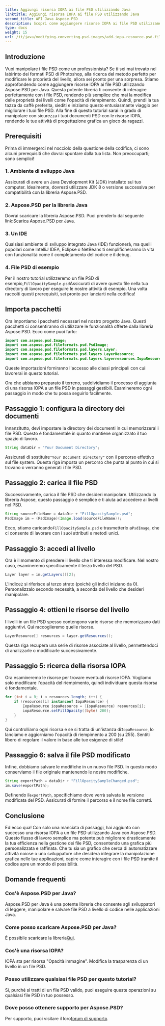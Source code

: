 ```yaml
---
title: Aggiungi risorsa IOPA ai file PSD utilizzando Java
linktitle: Aggiungi risorsa IOPA ai file PSD utilizzando Java
second_title: API Java Aspose.PSD
description: Scopri come aggiungere risorse IOPA ai file PSD utilizzando Aspose.PSD per Java con questa guida completa. Semplici passaggi per un'efficace manipolazione grafica.
type: docs
weight: 15
url: /it/java/modifying-converting-psd-images/add-iopa-resource-psd-files/
---
```

## Introduzione
Vuoi manipolare i file PSD come un professionista? Se ti sei mai trovato nel labirinto dei formati PSD di Photoshop, alla ricerca del metodo perfetto per modificare le proprietà del livello, allora sei pronto per una sorpresa. Stiamo approfondendo come aggiungere risorse IOPA ai file PSD utilizzando Aspose.PSD per Java. Questa potente libreria ti consente di interagire perfettamente con i file PSD, rendendo più semplice che mai la modifica delle proprietà dei livelli come l'opacità di riempimento.
Quindi, prendi la tua tazza da caffè preferita, siediti e iniziamo questo entusiasmante viaggio per migliorare i tuoi file PSD. Alla fine di questo tutorial sarai in grado di manipolare con sicurezza i tuoi documenti PSD con le risorse IOPA, rendendo le tue attività di progettazione grafica un gioco da ragazzi.
## Prerequisiti
Prima di immergerci nel nocciolo della questione della codifica, ci sono alcuni prerequisiti che dovrai spuntare dalla tua lista. Non preoccuparti; sono semplici!
### 1. Ambiente di sviluppo Java
Assicurati di avere un Java Development Kit (JDK) installato sul tuo computer. Idealmente, dovresti utilizzare JDK 8 o versione successiva per compatibilità con la libreria Aspose.PSD. 
### 2. Aspose.PSD per la libreria Java
 Dovrai scaricare la libreria Aspose.PSD. Puoi prenderlo dal seguente link:[Scarica Aspose.PSD per Java](https://releases.aspose.com/psd/java/).
### 3. Un IDE
Qualsiasi ambiente di sviluppo integrato Java (IDE) funzionerà, ma quelli popolari come IntelliJ IDEA, Eclipse o NetBeans ti semplificheranno la vita con funzionalità come il completamento del codice e il debug.
### 4. File PSD di esempio
 Per il nostro tutorial utilizzeremo un file PSD di esempio,`FillOpacitySample.psd`Assicurati di avere questo file nella tua directory di lavoro per eseguire le nostre attività di esempio.
Una volta raccolti questi prerequisiti, sei pronto per lanciarti nella codifica!
## Importa pacchetti
Ora importiamo i pacchetti necessari nel nostro progetto Java. Questi pacchetti ci consentiranno di utilizzare le funzionalità offerte dalla libreria Aspose.PSD.
Ecco come puoi farlo:
```java
import com.aspose.psd.Image;
import com.aspose.psd.fileformats.psd.PsdImage;
import com.aspose.psd.fileformats.psd.layers.Layer;
import com.aspose.psd.fileformats.psd.layers.LayerResource;
import com.aspose.psd.fileformats.psd.layers.layerresources.IopaResource;
```
Queste importazioni forniranno l'accesso alle classi principali con cui lavorerai in questo tutorial. 

Ora che abbiamo preparato il terreno, suddividiamo il processo di aggiunta di una risorsa IOPA a un file PSD in passaggi gestibili. Esamineremo ogni passaggio in modo che tu possa seguirlo facilmente.
## Passaggio 1: configura la directory dei documenti
Innanzitutto, devi impostare la directory dei documenti in cui memorizzerai i file PSD. Questo è fondamentale in quanto mantiene organizzato il tuo spazio di lavoro.
```java
String dataDir = "Your Document Directory";
```
 Assicurati di sostituire`"Your Document Directory"` con il percorso effettivo sul file system. Questa riga imposta un percorso che punta al punto in cui si trovano o verranno generati i file PSD.
## Passaggio 2: carica il file PSD 
Successivamente, carica il file PSD che desideri manipolare. Utilizzando la libreria Aspose, questo passaggio è semplice e ti aiuta ad accedere ai livelli nel PSD.
```java
String sourceFileName = dataDir + "FillOpacitySample.psd";
PsdImage im = (PsdImage)(Image.load(sourceFileName));
```
 Ecco, stiamo caricando`FillOpacitySample.psd` e trasmetterlo a`PsdImage`, che ci consente di lavorare con i suoi attributi e metodi unici. 
## Passaggio 3: accedi al livello 
Ora è il momento di prendere il livello che ti interessa modificare. Nel nostro caso, esamineremo specificamente il terzo livello del PSD.
```java
Layer layer = im.getLayers()[2];
```
 L'indice`2` si riferisce al terzo strato (poiché gli indici iniziano da 0). Personalizzalo secondo necessità, a seconda del livello che desideri manipolare.
## Passaggio 4: ottieni le risorse del livello 
I livelli in un file PSD spesso contengono varie risorse che memorizzano dati aggiuntivi. Qui raccoglieremo quelle risorse.
```java
LayerResource[] resources = layer.getResources();
```
Questa riga recupera una serie di risorse associate al livello, permettendoci di analizzarle o modificarle successivamente.
## Passaggio 5: ricerca della risorsa IOPA 
Ora esamineremo le risorse per trovare eventuali risorse IOPA. Vogliamo solo modificare l'opacità del riempimento, quindi individuare questa risorsa è fondamentale.
```java
for (int i = 0; i < resources.length; i++) {
    if (resources[i] instanceof IopaResource) {
        IopaResource iopaResource = (IopaResource) resources[i];
        iopaResource.setFillOpacity((byte) 200);
    }
}
```
 Qui controlliamo ogni risorsa e se si tratta di un'istanza di`IopaResource`, lo lanciamo e aggiorniamo l'opacità di riempimento a 200 (su 255). Sentiti libero di regolare il valore in base alle tue esigenze di stile!
## Passaggio 6: salva il file PSD modificato
Infine, dobbiamo salvare le modifiche in un nuovo file PSD. In questo modo conserviamo il file originale mantenendo le nostre modifiche.
```java
String exportPath = dataDir + "FillOpacitySampleChanged.psd";
im.save(exportPath);
```
 Definendo il`exportPath`, specifichiamo dove verrà salvata la versione modificata del PSD. Assicurati di fornire il percorso e il nome file corretti.
## Conclusione
Ed ecco qua! Con solo una manciata di passaggi, hai aggiunto con successo una risorsa IOPA a un file PSD utilizzando Java con Aspose.PSD. Questo flusso di lavoro semplice ma potente può migliorare drasticamente la tua efficienza nella gestione dei file PSD, consentendo una grafica più personalizzata e raffinata.
Che tu sia un grafico che cerca di automatizzare attività noiose o uno sviluppatore che desidera integrare la manipolazione grafica nelle tue applicazioni, capire come interagire con i file PSD tramite il codice apre un mondo di possibilità.
## Domande frequenti
### Cos'è Aspose.PSD per Java?  
Aspose.PSD per Java è una potente libreria che consente agli sviluppatori di leggere, manipolare e salvare file PSD a livello di codice nelle applicazioni Java.
### Come posso scaricare Aspose.PSD per Java?  
 È possibile scaricare la libreria[Qui](https://releases.aspose.com/psd/java/).
### Cos'è una risorsa IOPA?  
IOPA sta per risorsa "Opacità immagine". Modifica la trasparenza di un livello in un file PSD.
### Posso utilizzare qualsiasi file PSD per questo tutorial?  
Sì, purché si tratti di un file PSD valido, puoi eseguire queste operazioni su qualsiasi file PSD in tuo possesso.
### Dove posso ottenere supporto per Aspose.PSD?  
 Per supporto, puoi visitare il loro[forum di supporto](https://forum.aspose.com/c/psd/34).